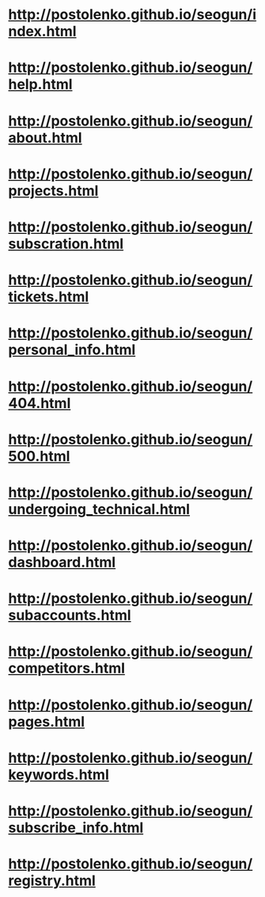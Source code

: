 # http://postolenko.github.io/seogun/index.html
# http://postolenko.github.io/seogun/help.html
# http://postolenko.github.io/seogun/about.html
# http://postolenko.github.io/seogun/projects.html
# http://postolenko.github.io/seogun/subscration.html
# http://postolenko.github.io/seogun/tickets.html
# http://postolenko.github.io/seogun/personal_info.html
# http://postolenko.github.io/seogun/404.html
# http://postolenko.github.io/seogun/500.html
# http://postolenko.github.io/seogun/undergoing_technical.html
# http://postolenko.github.io/seogun/dashboard.html
# http://postolenko.github.io/seogun/subaccounts.html
# http://postolenko.github.io/seogun/competitors.html
# http://postolenko.github.io/seogun/pages.html
# http://postolenko.github.io/seogun/keywords.html
# http://postolenko.github.io/seogun/subscribe_info.html
# http://postolenko.github.io/seogun/registry.html